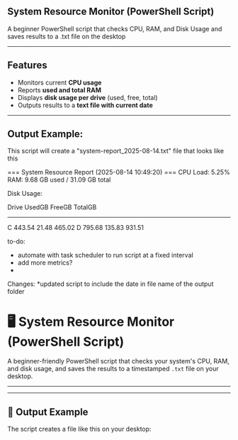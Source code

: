## System Resource Monitor (PowerShell Script)

A beginner PowerShell script that checks CPU, RAM, and Disk Usage and saves results to a .txt file on the desktop

---

## Features

- Monitors current **CPU usage**
- Reports **used and total RAM**
- Displays **disk usage per drive** (used, free, total)
- Outputs results to a **text file with current date**

---

## Output Example:

This script will create a "system-report_2025-08-14.txt" file that looks like this 


=== System Resource Report (2025-08-14 10:49:20) ===
CPU Load: 5.25%
RAM: 9.68 GB used / 31.09 GB total

Disk Usage:

Drive UsedGB FreeGB TotalGB
----- ------ ------ -------
C     443.54  21.48  465.02
D     795.68 135.83  931.51















to-do:
- automate with task scheduler to run script at a fixed interval
- add more metrics?
- 

Changes:
*updated script to include the date in file name of the output folder



# 🖥️ System Resource Monitor (PowerShell Script)

A beginner-friendly PowerShell script that checks your system's CPU, RAM, and disk usage, and saves the results to a timestamped `.txt` file on your desktop.

---


---

## 📂 Output Example

The script creates a file like this on your desktop:

